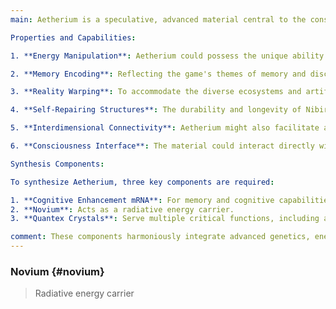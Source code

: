 ```yaml
---
main: Aetherium is a speculative, advanced material central to the construction and functioning of the space station Nibiru. Its unique properties and capabilities make it an essential component in various high-tech applications.

Properties and Capabilities:

1. **Energy Manipulation**: Aetherium could possess the unique ability to manipulate and store vast amounts of energy in a stable form, making it the heart of Nibiru's power systems. This would allow the station to support life, maintain its structure, and power any defenses or systems without the need for traditional fuel sources.

2. **Memory Encoding**: Reflecting the game's themes of memory and discovery, Aetherium might have the intrinsic capability to store and project memories. This property could be central to the mechanism through which Vagabonds recover their pasts, with the station itself acting as a vast memory bank.

3. **Reality Warping**: To accommodate the diverse ecosystems and artificial environments within Nibiru, Aetherium could allow for the manipulation of physical laws, creating spaces where the impossible becomes possible. This would explain the existence of vastly different habitats and the cohabitation of myriad species with varying needs.

4. **Self-Repairing Structures**: The durability and longevity of Nibiru could be attributed to Aetherium's ability to repair and maintain the station's structure, automatically correcting damages and adapting its form to meet new requirements or threats.

5. **Interdimensional Connectivity**: Aetherium might also facilitate access to alternate dimensions or realities, serving as a bridge or gateway. This could explain Nibiru's elusive nature, allowing it to remain hidden or move through the cosmos in ways that defy conventional travel.

6. **Consciousness Interface**: The material could interact directly with the consciousness of beings, allowing for intuitive control of the station's systems and an empathetic bond between Nibiru and its inhabitants. This would add a mystical or almost magical aspect to the technology of the station.

Synthesis Components:

To synthesize Aetherium, three key components are required:

1. **Cognitive Enhancement mRNA**: For memory and cognitive capabilities.
2. **Novium**: Acts as a radiative energy carrier.
3. **Quantex Crystals**: Serve multiple critical functions, including acting as a catalyst for synthesis, providing dimensional stability, amplifying and regulating energy, and contributing to the formation of a memory matrix.

comment: These components harmoniously integrate advanced genetics, energy manipulation, and quantum physics to produce Aetherium, a material with unparalleled properties suited for the sophisticated technology of the space station Nibiru.
---
```


### Novium {#novium}

> Radiative energy carrier